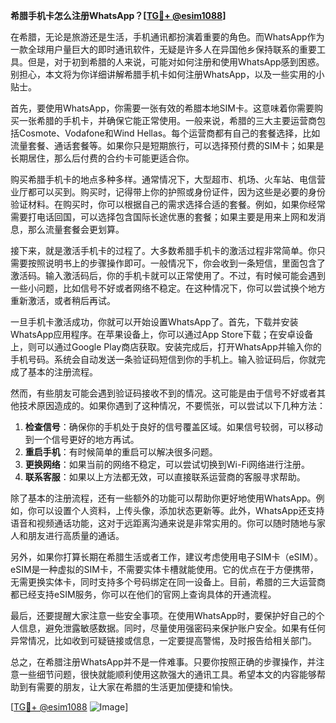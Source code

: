 **希腊手机卡怎么注册WhatsApp？[[TG💪+ @esim1088](https://t.me/s/esim1088)]**

在希腊，无论是旅游还是生活，手机通讯都扮演着重要的角色。而WhatsApp作为一款全球用户量巨大的即时通讯软件，无疑是许多人在异国他乡保持联系的重要工具。但是，对于初到希腊的人来说，可能对如何注册和使用WhatsApp感到困惑。别担心，本文将为你详细讲解希腊手机卡如何注册WhatsApp，以及一些实用的小贴士。

首先，要使用WhatsApp，你需要一张有效的希腊本地SIM卡。这意味着你需要购买一张希腊的手机卡，并确保它能正常使用。一般来说，希腊的三大主要运营商包括Cosmote、Vodafone和Wind Hellas。每个运营商都有自己的套餐选择，比如流量套餐、通话套餐等。如果你只是短期旅行，可以选择预付费的SIM卡；如果是长期居住，那么后付费的合约卡可能更适合你。

购买希腊手机卡的地点多种多样。通常情况下，大型超市、机场、火车站、电信营业厅都可以买到。购买时，记得带上你的护照或身份证件，因为这些是必要的身份验证材料。在购买时，你可以根据自己的需求选择合适的套餐。例如，如果你经常需要打电话回国，可以选择包含国际长途优惠的套餐；如果主要是用来上网和发消息，那么流量套餐会更划算。

接下来，就是激活手机卡的过程了。大多数希腊手机卡的激活过程非常简单。你只需要按照说明书上的步骤操作即可。一般情况下，你会收到一条短信，里面包含了激活码。输入激活码后，你的手机卡就可以正常使用了。不过，有时候可能会遇到一些小问题，比如信号不好或者网络不稳定。在这种情况下，你可以尝试换个地方重新激活，或者稍后再试。

一旦手机卡激活成功，你就可以开始设置WhatsApp了。首先，下载并安装WhatsApp应用程序。在苹果设备上，你可以通过App Store下载；在安卓设备上，则可以通过Google Play商店获取。安装完成后，打开WhatsApp并输入你的手机号码。系统会自动发送一条验证码短信到你的手机上。输入验证码后，你就完成了基本的注册流程。

然而，有些朋友可能会遇到验证码接收不到的情况。这可能是由于信号不好或者其他技术原因造成的。如果你遇到了这种情况，不要慌张，可以尝试以下几种方法：

1. **检查信号**：确保你的手机处于良好的信号覆盖区域。如果信号较弱，可以移动到一个信号更好的地方再试。
2. **重启手机**：有时候简单的重启可以解决很多问题。
3. **更换网络**：如果当前的网络不稳定，可以尝试切换到Wi-Fi网络进行注册。
4. **联系客服**：如果以上方法都无效，可以直接联系运营商的客服寻求帮助。

除了基本的注册流程，还有一些额外的功能可以帮助你更好地使用WhatsApp。例如，你可以设置个人资料，上传头像，添加状态更新等。此外，WhatsApp还支持语音和视频通话功能，这对于远距离沟通来说是非常实用的。你可以随时随地与家人和朋友进行高质量的通话。

另外，如果你打算长期在希腊生活或者工作，建议考虑使用电子SIM卡（eSIM）。eSIM是一种虚拟的SIM卡，不需要实体卡槽就能使用。它的优点在于方便携带，无需更换实体卡，同时支持多个号码绑定在同一设备上。目前，希腊的三大运营商都已经支持eSIM服务，你可以在他们的官网上查询具体的开通流程。

最后，还要提醒大家注意一些安全事项。在使用WhatsApp时，要保护好自己的个人信息，避免泄露敏感数据。同时，尽量使用强密码来保护账户安全。如果有任何异常情况，比如收到可疑链接或信息，一定要提高警惕，及时报告给相关部门。

总之，在希腊注册WhatsApp并不是一件难事。只要你按照正确的步骤操作，并注意一些细节问题，很快就能顺利使用这款强大的通讯工具。希望本文的内容能够帮助到有需要的朋友，让大家在希腊的生活更加便捷和愉快。

[[TG💪+ @esim1088](https://t.me/s/esim1088) ![Image](https://i.postimg.cc/4NQfJmqS/Snipaste-2025-05-13-00-14-12.png)]